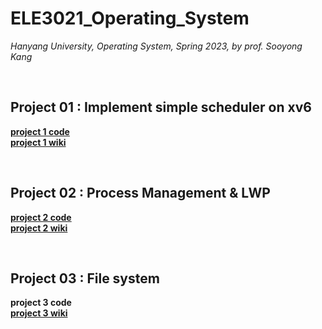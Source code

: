 # ELE3021_Operating_System
_Hanyang University, Operating System, Spring 2023, by prof. Sooyong Kang_

<br>

## Project 01 : Implement simple scheduler on xv6

[**project 1 code**](https://github.com/najiyeon/ELE3021_Operating_System/tree/master/project01/xv6-public)
<br>
[**project 1 wiki**](https://github.com/najiyeon/ELE3021_Operating_System/wiki/Project-01)

<br>

## Project 02 : Process Management & LWP

[**project 2 code**](https://github.com/najiyeon/ELE3021_Operating_System/tree/master/project02/xv6-public)
<br>
[**project 2 wiki**](https://github.com/najiyeon/ELE3021_Operating_System/wiki/Project-02)

<br>

## Project 03 : File system

**project 3 code**
<br>
[**project 3 wiki**](https://github.com/najiyeon/ELE3021_Operating_System/wiki/Project-03)


